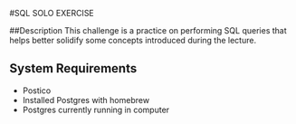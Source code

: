 #SQL SOLO EXERCISE

##Description
This challenge is a practice on performing SQL queries that helps better solidify some concepts introduced during the lecture.

## System Requirements

- Postico
- Installed Postgres with homebrew
- Postgres currently running in computer
